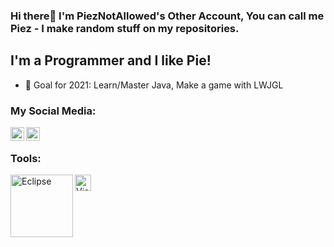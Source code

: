 ### Hi there👋 I'm PiezNotAllowed's Other Account, You can call me Piez - I make random stuff on my repositories.
## I'm a Programmer and I like Pie!
- 🥅 Goal for 2021: Learn/Master Java, Make a game with LWJGL

### My Social Media:
[<img align="left" alt="Piez | Twitter" width="22px" src="https://cdn.jsdelivr.net/npm/simple-icons@v3/icons/twitter.svg" />](https://twitter.com/piewith_Z)
[<img align="left" alt="Glitchfy | Youtube" width="22px" src="https://user-images.githubusercontent.com/64570731/109303613-a3372280-786d-11eb-90bc-7850bd54af18.png" />](https://www.youtube.com/channel/UCiHdrA8iLiifT4UE15ljMzg)

<br />

### Tools:

<img align="left" src="https://user-images.githubusercontent.com/64570731/109303148-ef359780-786c-11eb-8d8f-06456bc82e00.png" alt="Eclipse" width="100px">
<img align="left" src="https://user-images.githubusercontent.com/64570731/109303367-45a2d600-786d-11eb-9547-9bb882199360.png" alt="Visual Studio Code(VSCode)" width="26px">
